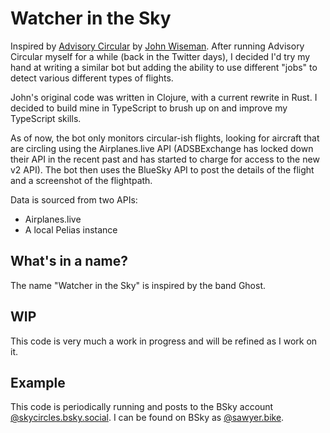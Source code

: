 # Watcher in the Sky

Inspired by [Advisory Circular](https://gitlab.com/jjwiseman/advisory-circular) by [John Wiseman](https://gitlab.com/jjwiseman). After running Advisory Circular myself for a while (back in the Twitter days), I decided I'd try my hand at writing a similar bot but adding the ability to use different "jobs" to detect various different types of flights.

John's original code was written in Clojure, with a current rewrite in Rust. I decided to build mine in TypeScript to brush up on and improve my TypeScript skills.

As of now, the bot only monitors circular-ish flights, looking for aircraft that are circling using the Airplanes.live API (ADSBExchange has locked down their API in the recent past and has started to charge for access to the new v2 API). The bot then uses the BlueSky API to post the details of the flight and a screenshot of the flightpath.

Data is sourced from two APIs:
- Airplanes.live
- A local Pelias instance

## What's in a name?
The name "Watcher in the Sky" is inspired by the band Ghost.

## WIP
This code is very much a work in progress and will be refined as I work on it.

## Example
This code is periodically running and posts to the BSky account [@skycircles.bsky.social](https://app.bsky.social/@skycircles.bsky.social). I can be found on BSky as [@sawyer.bike](https://app.bsky.social/@sawyer.bike).
